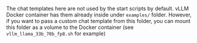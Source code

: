 The chat templates here are not used by the start scripts by default. vLLM Docker container has them already inside under `examples/` folder. However, if you want to pass a custom chat template from this folder, you can mount this folder as a volume to the Docker container (see `vllm_llama_33b_70b_fp8.sh` for example)